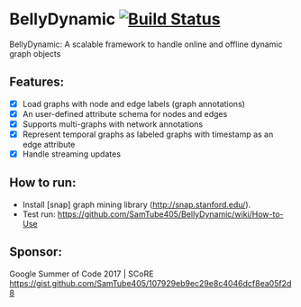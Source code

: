 # BellyDynamic [![Build Status](https://travis-ci.org/SamTube405/BellyDynamic.svg?branch=master)](https://travis-ci.org/SamTube405/BellyDynamic)
BellyDynamic: A scalable framework to handle online and offline dynamic graph objects


## Features:
- [x] Load graphs with node and edge labels (graph annotations) 
- [x] An user-defined attribute schema for nodes and edges
- [x] Supports multi-graphs with network annotations
- [x] Represent temporal graphs as labeled graphs with timestamp as an edge attribute
- [x] Handle streaming updates

## How to run:
- Install [snap] graph mining library (http://snap.stanford.edu/).
- Test run: https://github.com/SamTube405/BellyDynamic/wiki/How-to-Use

## Sponsor:
Google Summer of Code 2017 | SCoRE 
https://gist.github.com/SamTube405/107929eb9ec29e8c4046dcf8ea05f2d8
